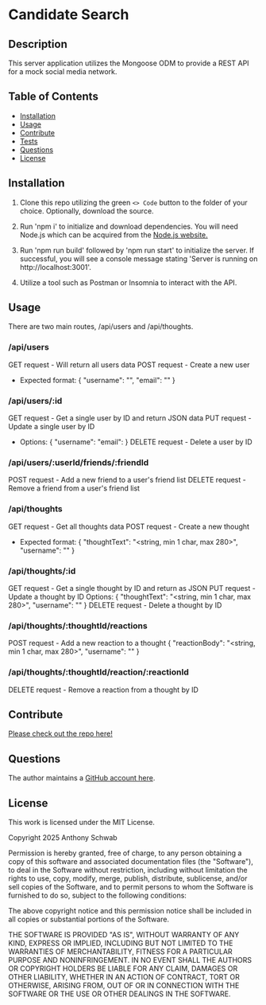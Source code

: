 # Candidate Search

## Description

This server application utilizes the Mongoose ODM to provide a REST API for a mock social media network.

## Table of Contents

- [Installation](#installation)
- [Usage](#usage)
- [Contribute](#contribute)
- [Tests](#tests)
- [Questions](#questions)
- [License](#license)

## Installation

1. Clone this repo utilizing the green `<> Code` button to the folder of your choice. Optionally, download the source.

2. Run 'npm i' to initialize and download dependencies. You will need Node.js which can be acquired from the [Node.js website.](https://nodejs.org)

3. Run 'npm run build' followed by 'npm run start' to initialize the server. If successful, you will see a console message stating 'Server is running on http://localhost:3001'.

4. Utilize a tool such as Postman or Insomnia to interact with the API.

## Usage

There are two main routes, /api/users and /api/thoughts.

### /api/users

GET request - Will return all users data
POST request - Create a new user
- Expected format:
{
    "username": "<username in string format>",
    "email": "<a formatted email address>"
}

### /api/users/:id

GET request - Get a single user by ID and return JSON data
PUT request - Update a single user by ID
- Options:
{
    "username":
    "email":
}
DELETE request - Delete a user by ID

### /api/users/:userId/friends/:friendId

POST request - Add a new friend to a user's friend list
DELETE request - Remove a friend from a user's friend list

### /api/thoughts

GET request - Get all thoughts data
POST request - Create a new thought
- Expected format:
{
    "thoughtText": "<string, min 1 char, max 280>",
    "username": "<string>"
}

### /api/thoughts/:id

GET request - Get a single thought by ID and return as JSON
PUT request - Update a thought by ID
Options:
{
    "thoughtText": "<string, min 1 char, max 280>",
    "username": "<string>"
}
DELETE request - Delete a thought by ID

### /api/thoughts/:thoughtId/reactions

POST request - Add a new reaction to a thought
{
    "reactionBody": "<string, min 1 char, max 280>",
    "username": "<string>"
}

### /api/thoughts/:thoughtId/reaction/:reactionId

DELETE request - Remove a reaction from a thought by ID

## Contribute

[Please check out the repo here!](https://github.com/ant-codes-42/social-network-api)

## Questions

The author maintains a [GitHub account here](https://github.com/ant-codes-42).

## License

This work is licensed under the MIT License.

Copyright 2025 Anthony Schwab

Permission is hereby granted, free of charge, to any person obtaining a copy
of this software and associated documentation files (the "Software"), to deal
in the Software without restriction, including without limitation the rights
to use, copy, modify, merge, publish, distribute, sublicense, and/or sell
copies of the Software, and to permit persons to whom the Software is
furnished to do so, subject to the following conditions:

The above copyright notice and this permission notice shall be included in all
copies or substantial portions of the Software.

THE SOFTWARE IS PROVIDED "AS IS", WITHOUT WARRANTY OF ANY KIND,
EXPRESS OR IMPLIED, INCLUDING BUT NOT LIMITED TO THE WARRANTIES OF
MERCHANTABILITY, FITNESS FOR A PARTICULAR PURPOSE AND NONINFRINGEMENT.
IN NO EVENT SHALL THE AUTHORS OR COPYRIGHT HOLDERS BE LIABLE FOR ANY CLAIM,
DAMAGES OR OTHER LIABILITY, WHETHER IN AN ACTION OF CONTRACT, TORT OR
OTHERWISE, ARISING FROM, OUT OF OR IN CONNECTION WITH THE SOFTWARE OR THE USE
OR OTHER DEALINGS IN THE SOFTWARE.
